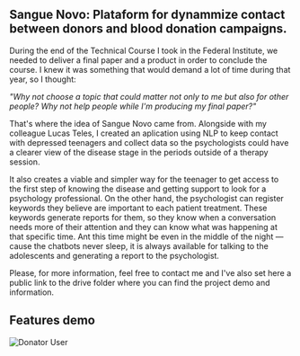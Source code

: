 ## Sangue Novo: Plataform for dynammize contact between donors and blood donation campaigns.


During the end of the Technical Course I took in the Federal Institute, we needed to deliver a final paper and a product in order to conclude the course. I knew it was something that would demand a lot of time during that year, so I thought: 

_"Why not choose a topic that could matter not only to me but also for other people? Why not help people while I'm producing my final paper?"_ 

That's where the idea of Sangue Novo came from. Alongside with my colleague Lucas Teles, I created an aplication using NLP to keep contact with depressed teenagers and collect data so the psychologists could have a clearer view of the disease stage in the periods outside of a therapy session. 

It also creates a viable and simpler way for the teenager to get access to the first step of knowing the disease and getting support to look for a psychology professional.
On the other hand, the psychologist can register keywords they believe are important to each patient treatment. These keywords generate reports for them, so they know when a conversation needs more of their attention and they can know what was happening at that specific time. Ant this time might be even in the middle of the night — cause the chatbots never sleep, it is always available for talking to the adolescents and generating a report to the psychologist.

Please, for more information, feel free to contact me and I've also set here a public link to the drive folder where you can find the project demo and information.

## Features demo
![Donator User](https://j.gifs.com/WPBWng.gif)
